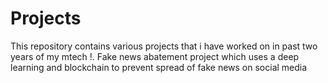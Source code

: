 # Projects
This repository contains various projects that i have worked on in past two years of my mtech
!. Fake news abatement project which uses a deep learning and blockchain to prevent spread of fake news on social media
